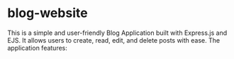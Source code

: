 # blog-website
This is a simple and user-friendly Blog Application built with Express.js and EJS. It allows users to create, read, edit, and delete posts with ease. The application features:

